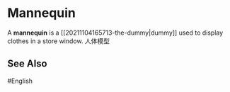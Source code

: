 # Mannequin

A **mannequin** is a [[20211104165713-the-dummy|dummy]] used to display clothes in a store window. 人体模型

## See Also 

#English 
